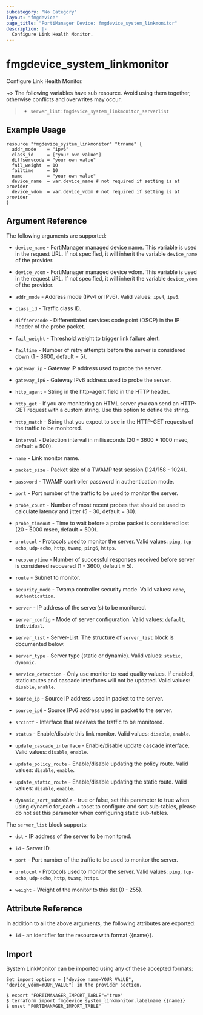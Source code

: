 ```yaml
---
subcategory: "No Category"
layout: "fmgdevice"
page_title: "FortiManager Device: fmgdevice_system_linkmonitor"
description: |-
  Configure Link Health Monitor.
---
```


# fmgdevice_system_linkmonitor
Configure Link Health Monitor.

~> The following variables have sub resource. Avoid using them together, otherwise conflicts and overwrites may occur.
>- `server_list`: `fmgdevice_system_linkmonitor_serverlist`



## Example Usage

```hcl
resource "fmgdevice_system_linkmonitor" "trname" {
  addr_mode    = "ipv6"
  class_id     = ["your own value"]
  diffservcode = "your own value"
  fail_weight  = 10
  failtime     = 10
  name         = "your own value"
  device_name  = var.device_name # not required if setting is at provider
  device_vdom  = var.device_vdom # not required if setting is at provider
}
```

## Argument Reference


The following arguments are supported:

* `device_name` - FortiManager managed device name. This variable is used in the request URL. If not specified, it will inherit the variable `device_name` of the provider.
* `device_vdom` - FortiManager managed device vdom. This variable is used in the request URL. If not specified, it will inherit the variable `device_vdom` of the provider.

* `addr_mode` - Address mode (IPv4 or IPv6). Valid values: `ipv4`, `ipv6`.

* `class_id` - Traffic class ID.
* `diffservcode` - Differentiated services code point (DSCP) in the IP header of the probe packet.
* `fail_weight` - Threshold weight to trigger link failure alert.
* `failtime` - Number of retry attempts before the server is considered down (1 - 3600, default = 5).
* `gateway_ip` - Gateway IP address used to probe the server.
* `gateway_ip6` - Gateway IPv6 address used to probe the server.
* `http_agent` - String in the http-agent field in the HTTP header.
* `http_get` - If you are monitoring an HTML server you can send an HTTP-GET request with a custom string. Use this option to define the string.
* `http_match` - String that you expect to see in the HTTP-GET requests of the traffic to be monitored.
* `interval` - Detection interval in milliseconds (20 - 3600 * 1000 msec, default = 500).
* `name` - Link monitor name.
* `packet_size` - Packet size of a TWAMP test session (124/158 - 1024).
* `password` - TWAMP controller password in authentication mode.
* `port` - Port number of the traffic to be used to monitor the server.
* `probe_count` - Number of most recent probes that should be used to calculate latency and jitter (5 - 30, default = 30).
* `probe_timeout` - Time to wait before a probe packet is considered lost (20 - 5000 msec, default = 500).
* `protocol` - Protocols used to monitor the server. Valid values: `ping`, `tcp-echo`, `udp-echo`, `http`, `twamp`, `ping6`, `https`.

* `recoverytime` - Number of successful responses received before server is considered recovered (1 - 3600, default = 5).
* `route` - Subnet to monitor.
* `security_mode` - Twamp controller security mode. Valid values: `none`, `authentication`.

* `server` - IP address of the server(s) to be monitored.
* `server_config` - Mode of server configuration. Valid values: `default`, `individual`.

* `server_list` - Server-List. The structure of `server_list` block is documented below.
* `server_type` - Server type (static or dynamic). Valid values: `static`, `dynamic`.

* `service_detection` - Only use monitor to read quality values. If enabled, static routes and cascade interfaces will not be updated. Valid values: `disable`, `enable`.

* `source_ip` - Source IP address used in packet to the server.
* `source_ip6` - Source IPv6 address used in packet to the server.
* `srcintf` - Interface that receives the traffic to be monitored.
* `status` - Enable/disable this link monitor. Valid values: `disable`, `enable`.

* `update_cascade_interface` - Enable/disable update cascade interface. Valid values: `disable`, `enable`.

* `update_policy_route` - Enable/disable updating the policy route. Valid values: `disable`, `enable`.

* `update_static_route` - Enable/disable updating the static route. Valid values: `disable`, `enable`.

* `dynamic_sort_subtable` - true or false, set this parameter to true when using dynamic for_each + toset to configure and sort sub-tables, please do not set this parameter when configuring static sub-tables.

The `server_list` block supports:

* `dst` - IP address of the server to be monitored.
* `id` - Server ID.
* `port` - Port number of the traffic to be used to monitor the server.
* `protocol` - Protocols used to monitor the server. Valid values: `ping`, `tcp-echo`, `udp-echo`, `http`, `twamp`, `https`.

* `weight` - Weight of the monitor to this dst (0 - 255).


## Attribute Reference

In addition to all the above arguments, the following attributes are exported:
* `id` - an identifier for the resource with format {{name}}.

## Import

System LinkMonitor can be imported using any of these accepted formats:
```
Set import_options = ["device_name=YOUR_VALUE", "device_vdom=YOUR_VALUE"] in the provider section.

$ export "FORTIMANAGER_IMPORT_TABLE"="true"
$ terraform import fmgdevice_system_linkmonitor.labelname {{name}}
$ unset "FORTIMANAGER_IMPORT_TABLE"
```

